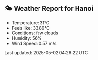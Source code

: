 <!-- WEATHER-START -->
## 🌤 Weather Report for Hanoi

- Temperature: 31°C
- Feels like: 33.89°C
- Conditions: few clouds
- Humidity: 56%
- Wind Speed: 0.57 m/s

Last updated: 2025-05-02 04:26:22 UTC
<!-- WEATHER-END -->
